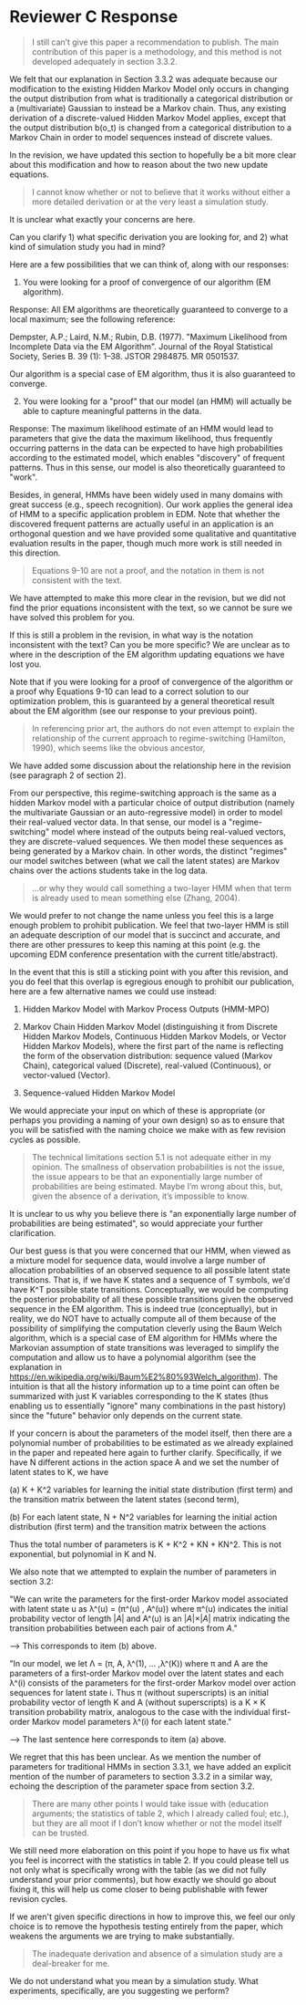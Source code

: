 ﻿# Reviewer C Response

> I still can’t give this paper a recommendation to publish. The main
> contribution of this paper is a methodology, and this method is not
> developed adequately in section 3.3.2.

We felt that our explanation in Section 3.3.2 was adequate because our
modification to the existing Hidden Markov Model only occurs in changing
the output distribution from what is traditionally a categorical
distribution or a (multivariate) Gaussian to instead be a Markov chain.
Thus, any existing derivation of a discrete-valued Hidden Markov Model
applies, except that the output distribution b(o_t) is changed from a
categorical distribution to a Markov Chain in order to model sequences
instead of discrete values.

In the revision, we have updated this section to hopefully be a bit more
clear about this modification and how to reason about the two new update
equations.

> I cannot know whether or not to believe that it works without either a
> more detailed derivation or at the very least a simulation study.

It is unclear what exactly your concerns are here.

Can you clarify 1) what specific derivation you are looking for, and 2)
what kind of simulation study you had in mind?

Here are a few possibilities that we can think of, along with our responses:

1) You were looking for a proof of convergence of our algorithm (EM algorithm).

Response: All EM algorithms are theoretically guaranteed to converge to a
local maximum; see the following reference:

Dempster, A.P.; Laird, N.M.; Rubin, D.B. (1977). "Maximum Likelihood from
Incomplete Data via the EM Algorithm". Journal of the Royal Statistical
Society, Series B. 39 (1): 1–38. JSTOR 2984875. MR 0501537.

Our algorithm is a special case of EM algorithm, thus it is also guaranteed
to converge.

2) You were looking for a "proof" that our model (an HMM) will actually be
able to capture meaningful patterns in the data.

Response: The maximum likelihood estimate of an HMM would lead to
parameters that give the data the maximum likelihood, thus frequently
occurring patterns in the data can be expected to have high probabilities
according to the estimated model, which enables "discovery" of frequent
patterns. Thus in this sense, our model is also theoretically guaranteed to
"work".

Besides, in general, HMMs have been widely used in many domains with great
success (e.g., speech recognition). Our work applies the general idea of
HMM to a specific application problem in EDM. Note that whether the
discovered frequent patterns are actually useful in an application is an
orthogonal question and we have provided some qualitative and quantitative
evaluation results in the paper, though much more work is still needed in
this direction.

> Equations 9-10 are not a proof, and the notation in them is not consistent
> with the text.

We have attempted to make this more clear in the revision, but we did not
find the prior equations inconsistent with the text, so we cannot be sure
we have solved this problem for you.

If this is still a problem in the revision, in what way is the notation
inconsistent with the text? Can you be more specific? We are unclear as to
where in the description of the EM algorithm updating equations we have
lost you.

Note that if you were looking for a proof of convergence of the algorithm
or a proof why Equations 9-10 can lead to a correct solution to our
optimization problem, this is guaranteed by a general theoretical result
about the EM algorithm (see our response to your previous point).

> In referencing prior art, the authors do not even attempt to
> explain the relationship of the current approach to regime-switching
> (Hamilton, 1990), which seems like the obvious ancestor,

We have added some discussion about the relationship here in the revision
(see paragraph 2 of section 2).

From our perspective, this regime-switching approach is the same as a
hidden Markov model with a particular choice of output distribution (namely
the multivariate Gaussian or an auto-regressive model) in order to model
their real-valued vector data. In that sense, our model is a
"regime-switching" model where instead of the outputs being real-valued
vectors, they are discrete-valued sequences. We then model these sequences
as being generated by a Markov chain. In other words, the distinct
"regimes" our model switches between (what we call the latent states) are
Markov chains over the actions students take in the log data.

>  ...or why they would call something a two-layer HMM when that term is
>  already used to mean something else (Zhang, 2004).

We would prefer to not change the name unless you feel this is a large
enough problem to prohibit publication. We feel that two-layer HMM is still
an adequate description of our model that is succinct and accurate, and
there are other pressures to keep this naming at this point (e.g. the
upcoming EDM conference presentation with the current title/abstract).

In the event that this is still a sticking point with you after this
revision, and you do feel that this overlap is egregious enough to prohibit
our publication, here are a few alternative names we could use instead:

1. Hidden Markov Model with Markov Process Outputs (HMM-MPO)

2. Markov Chain Hidden Markov Model (distinguishing it from Discrete Hidden
   Markov Models, Continuous Hidden Markov Models, or Vector Hidden Markov
   Models), where the first part of the name is reflecting the form of the
   observation distribution: sequence valued (Markov Chain), categorical valued
   (Discrete), real-valued (Continuous), or vector-valued (Vector).

3. Sequence-valued Hidden Markov Model

We would appreciate your input on which of these is appropriate (or perhaps
you providing a naming of your own design) so as to ensure that you will be
satisfied with the naming choice we make with as few revision cycles as
possible.

> The technical limitations section 5.1 is not adequate either in my
> opinion. The smallness of observation probabilities is not the issue, the
> issue appears to be that an exponentially large number of probabilities
> are being estimated. Maybe I’m wrong about this, but, given the absence
> of a derivation, it’s impossible to know.

It is unclear to us why you believe there is "an exponentially large number
of probabilities are being estimated", so would appreciate your further
clarification.

Our best guess is that you were concerned that our HMM, when viewed as a
mixture model for sequence data, would involve a large number of allocation
probabilities of an observed sequence to all possible latent state
transitions. That is, if we have K states and a sequence of T symbols, we'd
have K^T possible state transitions. Conceptually, we would be computing
the posterior probability of all these possible transitions given the
observed sequence in the EM algorithm. This is indeed true (conceptually),
but in reality, we do NOT have to actually compute all of them because of
the possibility of simplifying the computation cleverly using the Baum
Welch algorithm, which is a special case of EM algorithm for HMMs where
the Markovian assumption of state transitions was leveraged to simplify the
computation and allow us to have a polynomial algorithm (see the
explanation in https://en.wikipedia.org/wiki/Baum%E2%80%93Welch_algorithm).
The intuition is that all the history information up to a time point can
often be summarized with just K variables corresponding to the K states
(thus enabling us to essentially "ignore" many combinations in the past
history) since the "future" behavior only depends on the current state.

If your concern is about the parameters of the model itself, then there are
a polynomial number of probabilities to be estimated as we already
explained in the paper and repeated here again to further clarify.
Specifically, if we have N different actions in the action space A and we
set the number of latent states to K, we have

(a) K + K^2 variables for learning the initial state distribution (first
    term) and the transition matrix between the latent states (second term),

(b) For each latent state, N + N^2 variables for learning the initial action
    distribution (first term) and the transition matrix between the actions

Thus the total number of parameters is K + K^2 + KN + KN^2. This is not
exponential, but polynomial in K and N.

We also note that we attempted to explain the number of parameters in
section 3.2:

"We can write the parameters for the first-order Markov model
associated with latent state u as λ^(u) = (π^(u) , A^(u)) where π^(u)
indicates the initial probability vector of length |*A*| and A^(u) is an
|*A*|×|*A*| matrix indicating the transition probabilities between each
pair of actions from *A*."

--> This corresponds to item (b) above.

"In our model, we let Λ = (π, A, λ^(1), ... ,λ^(K)) where π and A are the
parameters of a first-order Markov model over the latent states and each
λ^(i) consists of the parameters for the first-order Markov model over
action sequences for latent state i. Thus π (without superscripts) is an
initial probability vector of length K and A (without superscripts) is a K
× K transition probability matrix, analogous to the case with the
individual first-order Markov model parameters λ^(i) for each latent
state."

--> The last sentence here corresponds to item (a) above.

We regret that this has been unclear. As we mention the number of
parameters for traditional HMMs in section 3.3.1, we have added an explicit
mention of the number of parameters to section 3.3.2 in a similar way,
echoing the description of the parameter space from section 3.2.

> There are many other points I would take issue with (education arguments;
> the statistics of table 2, which I already called foul; etc.), but they are
> all moot if I don’t know whether or not the model itself can be trusted.

We still need more elaboration on this point if you hope to have us fix
what you feel is incorrect with the statistics in table 2. If you could
please tell us not only what is specifically wrong with the table (as we
did not fully understand your prior comments), but how exactly we should go
about fixing it, this will help us come closer to being publishable with
fewer revision cycles.

If we aren't given specific directions in how to improve this, we feel our
only choice is to remove the hypothesis testing entirely from the paper,
which weakens the arguments we are trying to make substantially.

> The inadequate derivation and absence of a simulation study are a
> deal-breaker for me.

We do not understand what you mean by a simulation study. What experiments,
specifically, are you suggesting we perform?
